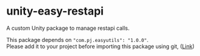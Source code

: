 # unity-easy-restapi
A custom Unity package to manage restapi calls.

This package depends on `"com.pj.easyutils": "1.0.0"`.  
Please add it to your project before importing this package using git, ([Link](https://github.com/pratikjagodra/unity-easy-utils.git))  
